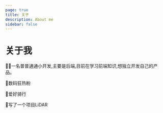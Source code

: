 ```yaml
---
page: true
title: 关于
description: About me 
sidebar: false
---
```

# 关于我
🧑‍💻一名普普通通小开发,主要是后端,目前在学习前端知识,想独立开发自己的产品。

🐼数码狂热粉

🚵爱好骑行

🌻写了一个项目LiDAR






